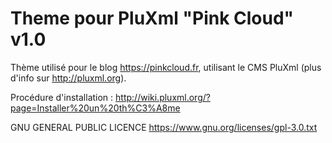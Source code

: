 # Theme pour PluXml "Pink Cloud" v1.0

Thème utilisé pour le blog https://pinkcloud.fr, utilisant le CMS PluXml (plus d'info sur http://pluxml.org).

Procédure d'installation : http://wiki.pluxml.org/?page=Installer%20un%20th%C3%A8me

GNU GENERAL PUBLIC LICENCE https://www.gnu.org/licenses/gpl-3.0.txt
